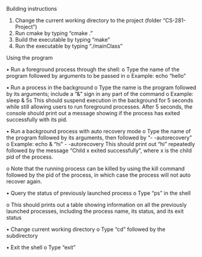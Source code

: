 Building instructions

1.    Change the current working directory to the project (folder “CS-281-Project”)
2.    Run cmake by typing “cmake .”
3.    Build the executable by typing “make”
4.    Run the executable by typing “./mainClass”

Using the program

•  Run a foreground process through the shell:
o    Type the name of the program followed by arguments to be passed in
o    Example: 
        echo “hello”
        
•  Run a process in the background
o    Type the name is the program followed by its arguments; include a “&” sign in any part of the command
o    Example: 
        sleep & 5s
        This should suspend execution in the background for 5 seconds while still allowing users to run foreground processes. After 5 seconds, the console should print out a message showing if the process has exited successfully with its pid.

•  Run a background process with auto recovery mode
o    Type the name of the program followed by its arguments, then followed by “- -autorecovery”
o    Example: 
        echo & “hi” - -autorecovery
       This should print out “hi” repeatedly followed by the message “Child x exited successfully”, where x is the child pid of the process.
       
o    Note that the running process can be killed by using the kill command followed by the pid of the process, in which case the process will not auto recover again.

•  Query the status of previously launched process
o    Type “ps” in the shell

o    This should prints out a table showing information on all the previously launched processes, including the process name, its status, and its exit status

•    Change current working directory
o    Type “cd” followed by the subdirectory

•    Exit the shell
o    Type “exit”
